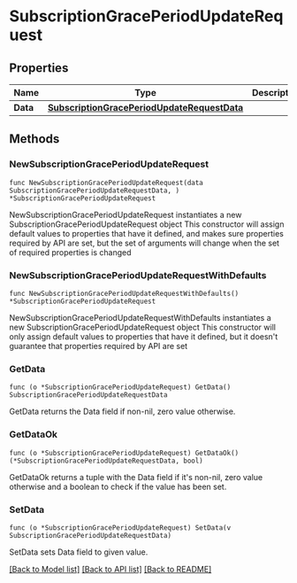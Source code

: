 # SubscriptionGracePeriodUpdateRequest

## Properties

Name | Type | Description | Notes
------------ | ------------- | ------------- | -------------
**Data** | [**SubscriptionGracePeriodUpdateRequestData**](SubscriptionGracePeriodUpdateRequestData.md) |  | 

## Methods

### NewSubscriptionGracePeriodUpdateRequest

`func NewSubscriptionGracePeriodUpdateRequest(data SubscriptionGracePeriodUpdateRequestData, ) *SubscriptionGracePeriodUpdateRequest`

NewSubscriptionGracePeriodUpdateRequest instantiates a new SubscriptionGracePeriodUpdateRequest object
This constructor will assign default values to properties that have it defined,
and makes sure properties required by API are set, but the set of arguments
will change when the set of required properties is changed

### NewSubscriptionGracePeriodUpdateRequestWithDefaults

`func NewSubscriptionGracePeriodUpdateRequestWithDefaults() *SubscriptionGracePeriodUpdateRequest`

NewSubscriptionGracePeriodUpdateRequestWithDefaults instantiates a new SubscriptionGracePeriodUpdateRequest object
This constructor will only assign default values to properties that have it defined,
but it doesn't guarantee that properties required by API are set

### GetData

`func (o *SubscriptionGracePeriodUpdateRequest) GetData() SubscriptionGracePeriodUpdateRequestData`

GetData returns the Data field if non-nil, zero value otherwise.

### GetDataOk

`func (o *SubscriptionGracePeriodUpdateRequest) GetDataOk() (*SubscriptionGracePeriodUpdateRequestData, bool)`

GetDataOk returns a tuple with the Data field if it's non-nil, zero value otherwise
and a boolean to check if the value has been set.

### SetData

`func (o *SubscriptionGracePeriodUpdateRequest) SetData(v SubscriptionGracePeriodUpdateRequestData)`

SetData sets Data field to given value.



[[Back to Model list]](../README.md#documentation-for-models) [[Back to API list]](../README.md#documentation-for-api-endpoints) [[Back to README]](../README.md)


